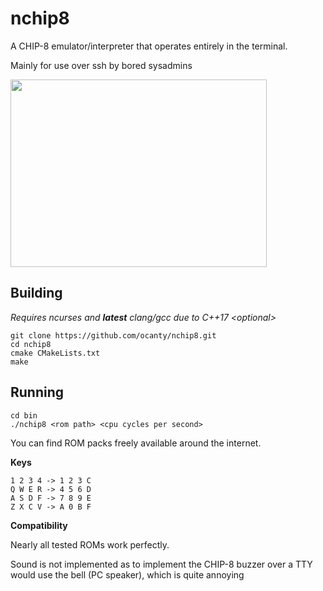 nchip8
==
A CHIP-8 emulator/interpreter that operates entirely in the terminal.

Mainly for use over ssh by bored sysadmins

<img src="https://giant.gfycat.com/GratefulCookedHalicore.gif" width="410" height="300">

Building
----
_Requires ncurses and **latest** clang/gcc due to C++17 \<optional\>_

```
git clone https://github.com/ocanty/nchip8.git
cd nchip8
cmake CMakeLists.txt
make
```

Running
----
```
cd bin
./nchip8 <rom path> <cpu cycles per second>
```

You can find ROM packs freely available around the internet.

**Keys**

```
1 2 3 4 -> 1 2 3 C
Q W E R -> 4 5 6 D
A S D F -> 7 8 9 E
Z X C V -> A 0 B F
```

**Compatibility**

Nearly all tested ROMs work perfectly.

Sound is not implemented as to implement the CHIP-8 buzzer over a TTY would use the bell (PC speaker), which is quite annoying
